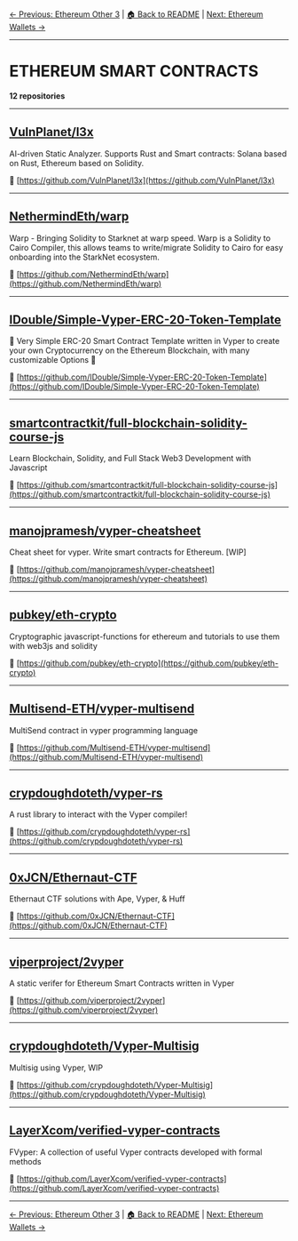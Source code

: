 [← Previous: Ethereum Other 3](ethereum-other-3.txt) | [🏠 Back to README](../README.md) | [Next: Ethereum Wallets →](ethereum-wallets.txt)

---

# ETHEREUM SMART CONTRACTS

**12 repositories**

---

## [VulnPlanet/l3x](https://github.com/VulnPlanet/l3x)

AI-driven Static Analyzer. Supports Rust and Smart contracts: Solana based on Rust, Ethereum based on Solidity.

🔗 [https://github.com/VulnPlanet/l3x](https://github.com/VulnPlanet/l3x)

---

## [NethermindEth/warp](https://github.com/NethermindEth/warp)

Warp - Bringing Solidity to Starknet at warp speed. Warp is a Solidity to Cairo Compiler, this allows teams to write/migrate Solidity to Cairo for easy onboarding into the StarkNet ecosystem.

🔗 [https://github.com/NethermindEth/warp](https://github.com/NethermindEth/warp)

---

## [IDouble/Simple-Vyper-ERC-20-Token-Template](https://github.com/IDouble/Simple-Vyper-ERC-20-Token-Template)

🐍 Very Simple ERC-20 Smart Contract Template written in Vyper to create your own Cryptocurrency on the Ethereum Blockchain, with many customizable Options 📝

🔗 [https://github.com/IDouble/Simple-Vyper-ERC-20-Token-Template](https://github.com/IDouble/Simple-Vyper-ERC-20-Token-Template)

---

## [smartcontractkit/full-blockchain-solidity-course-js](https://github.com/smartcontractkit/full-blockchain-solidity-course-js)

Learn Blockchain, Solidity, and Full Stack Web3 Development with Javascript

🔗 [https://github.com/smartcontractkit/full-blockchain-solidity-course-js](https://github.com/smartcontractkit/full-blockchain-solidity-course-js)

---

## [manojpramesh/vyper-cheatsheet](https://github.com/manojpramesh/vyper-cheatsheet)

Cheat sheet for vyper. Write smart contracts for Ethereum. [WIP]

🔗 [https://github.com/manojpramesh/vyper-cheatsheet](https://github.com/manojpramesh/vyper-cheatsheet)

---

## [pubkey/eth-crypto](https://github.com/pubkey/eth-crypto)

Cryptographic javascript-functions for ethereum and tutorials to use them with web3js and solidity

🔗 [https://github.com/pubkey/eth-crypto](https://github.com/pubkey/eth-crypto)

---

## [Multisend-ETH/vyper-multisend](https://github.com/Multisend-ETH/vyper-multisend)

MultiSend contract in vyper programming language

🔗 [https://github.com/Multisend-ETH/vyper-multisend](https://github.com/Multisend-ETH/vyper-multisend)

---

## [crypdoughdoteth/vyper-rs](https://github.com/crypdoughdoteth/vyper-rs)

A rust library to interact with the Vyper compiler!

🔗 [https://github.com/crypdoughdoteth/vyper-rs](https://github.com/crypdoughdoteth/vyper-rs)

---

## [0xJCN/Ethernaut-CTF](https://github.com/0xJCN/Ethernaut-CTF)

Ethernaut CTF solutions with Ape, Vyper, & Huff

🔗 [https://github.com/0xJCN/Ethernaut-CTF](https://github.com/0xJCN/Ethernaut-CTF)

---

## [viperproject/2vyper](https://github.com/viperproject/2vyper)

A static verifer for Ethereum Smart Contracts written in Vyper

🔗 [https://github.com/viperproject/2vyper](https://github.com/viperproject/2vyper)

---

## [crypdoughdoteth/Vyper-Multisig](https://github.com/crypdoughdoteth/Vyper-Multisig)

Multisig using Vyper, WIP

🔗 [https://github.com/crypdoughdoteth/Vyper-Multisig](https://github.com/crypdoughdoteth/Vyper-Multisig)

---

## [LayerXcom/verified-vyper-contracts](https://github.com/LayerXcom/verified-vyper-contracts)

FVyper: A collection of useful Vyper contracts developed with formal methods

🔗 [https://github.com/LayerXcom/verified-vyper-contracts](https://github.com/LayerXcom/verified-vyper-contracts)

---


[← Previous: Ethereum Other 3](ethereum-other-3.txt) | [🏠 Back to README](../README.md) | [Next: Ethereum Wallets →](ethereum-wallets.txt)
